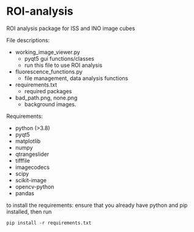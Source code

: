 # ROI-analysis
ROI analysis package for ISS and INO image cubes

File descriptions:
- working_image_viewer.py
  - pyqt5 gui functions/classes
  - run this file to use ROI analysis
- fluorescence_functions.py
  - file management, data analysis functions
- requirements.txt
  - required packages
- bad_path.png, none.png
  - background images.

Requirements:
- python (>3.8)
- pyqt5
- matplotlib
- numpy
- qtrangeslider
- tifffile
- imagecodecs
- scipy
- scikit-image
- opencv-python
- pandas

to install the requirements: ensure that you already have python and pip installed, then run

    pip install -r requirements.txt


